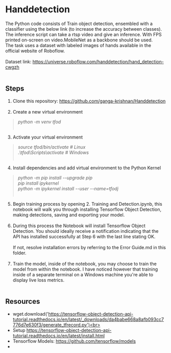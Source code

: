# Handdetection
The Python code consists of Train object detection, ensembled with a classifier using the below link (to increase the accuracy
between classes). The inference script can take a rtsp video and give an inference. With FPS printed on-screen on
video.MobileNet as a backbone should be used.<br>The task uses a dataset with labeled images of hands available in the official website of Roboflow.<br>
<br>Dataset link: https://universe.roboflow.com/handdetection/hand_detection-cwgzh<br><br>

## Steps
1. Clone this repository: https://github.com/ganga-krishnan/Handdetection <br><br>
2. Create a new virtual environment<br>
>_python -m venv tfod_ <br><br>
3. Activate your virtual environment<br>
>_source tfod/bin/activate # Linux_<br>
>_.\tfod\Scripts\activate # Windows_ <br><br>
4.  Install dependencies and add virtual environment to the Python Kernel<br>
>_python -m pip install --upgrade pip_ <br>
>_pip install ipykernel_ <br>
>_python -m ipykernel install --user --name=tfodj_ <br><br>
5. Begin training process by opening 2. Training and Detection.ipynb, this notebook will walk you through installing Tensorflow Object Detection, making detections, saving and exporting your model.<br><br>
6.  During this process the Notebook will install Tensorflow Object Detection. You should ideally receive a notification indicating that the API has installed successfully at Step 6 with the last line stating OK.<br><br>
If not, resolve installation errors by referring to the Error Guide.md in this folder.<br><br>
7. Train the model, inside of the notebook, you may choose to train the model from within the notebook. I have noticed however that training inside of a separate terminal on a Windows machine you're able to display live loss metrics.<br><br>
## Resources
* wget.download('https://tensorflow-object-detection-api-tutorial.readthedocs.io/en/latest/_downloads/da4babe668a8afb093cc7776d7e630f3/generate_tfrecord.py')<br>
* Setup https://tensorflow-object-detection-api-tutorial.readthedocs.io/en/latest/install.html
* Tensorflow Models: https://github.com/tensorflow/models
* 
